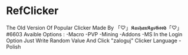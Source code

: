 # RefClicker
The Old Version Of Popular Clicker Made By 「♡」𝕶𝖆𝖘𝖍𝖆𝖓𝕶𝖌𝖘𝕲𝖔𝖔𝖉「♡」#6603
Avaible Options : 
-Macro
-PVP
-Mining
-Addons
-MS
In the Login Option Just Write Random Value And Click "zaloguj"
Clicker Language - Polish
